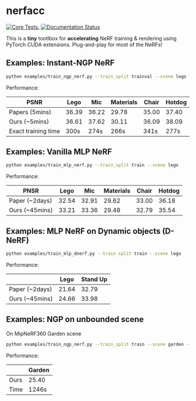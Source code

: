 # nerfacc
[![Core Tests.](https://github.com/KAIR-BAIR/nerfacc/actions/workflows/code_checks.yml/badge.svg)](https://github.com/KAIR-BAIR/nerfacc/actions/workflows/code_checks.yml)
[![Documentation Status](https://readthedocs.com/projects/plenoptix-nerfacc/badge/?version=latest)](https://plenoptix-nerfacc.readthedocs-hosted.com/en/latest/?badge=latest)

This is a **tiny** tootlbox  for **accelerating** NeRF training & rendering using PyTorch CUDA extensions. Plug-and-play for most of the NeRFs!

## Examples: Instant-NGP NeRF

``` bash
python examples/train_ngp_nerf.py --train_split trainval --scene lego
```

Performance:

| PSNR | Lego | Mic | Materials | Chair | Hotdog |
| - | - | - | - | - | - |
| Papers (5mins) | 36.39 | 36.22 | 29.78 | 35.00 | 37.40 |
| Ours (~5mins)  | 36.61 | 37.62 | 30.11 | 36.09 | 38.09 |
| Exact training time  | 300s  | 274s  | 266s  | 341s  | 277s  |


## Examples: Vanilla MLP NeRF

``` bash
python examples/train_mlp_nerf.py --train_split train --scene lego
```

Performance:

| PNSR | Lego | Mic | Materials | Chair | Hotdog |
| - | - | - | - | - | - |
| Paper (~2days) | 32.54 | 32.91 | 29.62 | 33.00 | 36.18 |
| Ours (~45mins) | 33.21 | 33.36 | 29.48 | 32.79 | 35.54 |

## Examples: MLP NeRF on Dynamic objects (D-NeRF)

```bash
python examples/train_mlp_dnerf.py --train_split train --scene lego
```

Performance:

|  | Lego | Stand Up |
| - | - | - |
| Paper (~2days) | 21.64 | 32.79 |
| Ours (~45mins) | 24.66 | 33.98 |


## Examples: NGP on unbounded scene

On MipNeRF360 Garden scene

```bash
python examples/train_ngp_nerf.py --train_split train --scene garden --aabb="-4,-4,-4,4,4,4" --unbounded --cone_angle=0.004
```

Performance:

|  | Garden |
| - | - |
| Ours | 25.40 |
| Time | 1246s |
